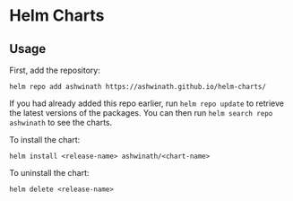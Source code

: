 # Helm Charts

## Usage

First, add the repository:

`helm repo add ashwinath https://ashwinath.github.io/helm-charts/`

If you had already added this repo earlier, run `helm repo update` to retrieve the latest versions of the packages. You can then run `helm search repo ashwinath` to see the charts.

To install the chart:

`helm install <release-name> ashwinath/<chart-name>`

To uninstall the chart:

`helm delete <release-name>`
